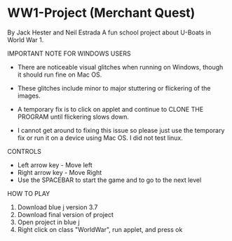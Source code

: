 # WW1-Project (Merchant Quest)
By Jack Hester and Neil Estrada
A fun school project about U-Boats in World War 1. 

IMPORTANT NOTE FOR WINDOWS USERS
- There are noticeable visual glitches when running on Windows, though it should run fine on Mac OS.
- These glitches include minor to major stuttering or flickering of the images.
- A temporary fix is to click on applet and continue to CLONE THE PROGRAM until flickering slows down.

- I cannot get around to fixing this issue so please just use the temporary fix or run it on a device using Mac OS. I did not test linux.


CONTROLS
- Left arrow key - Move left
- Right arrow key - Move Right
- Use the SPACEBAR to start the game and to go to the next level

HOW TO PLAY
1. Download blue j version 3.7
2. Download final version of project
3. Open project in blue j
4. Right click on class "WorldWar", run applet, and press ok

